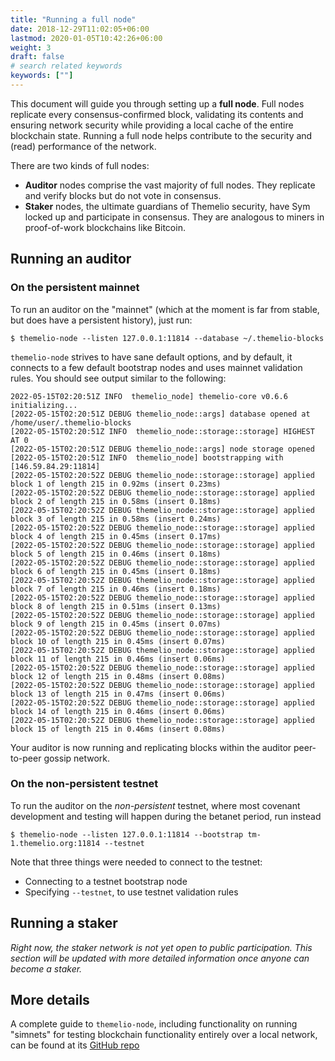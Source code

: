 ```yaml
---
title: "Running a full node"
date: 2018-12-29T11:02:05+06:00
lastmod: 2020-01-05T10:42:26+06:00
weight: 3
draft: false
# search related keywords
keywords: [""]
---
```


This document will guide you through setting up a **full node**. Full nodes replicate every consensus-confirmed block, validating its contents and ensuring network security while providing a local cache of the entire blockchain state. Running a full node helps contribute to the security and (read) performance of the network.

There are two kinds of full nodes:

- **Auditor** nodes comprise the vast majority of full nodes. They replicate and verify blocks but do not vote in consensus.
- **Staker** nodes, the ultimate guardians of Themelio security, have Sym locked up and participate in consensus. They are analogous to miners in proof-of-work blockchains like Bitcoin.

## Running an auditor

### On the persistent mainnet

To run an auditor on the "mainnet" (which at the moment is far from stable, but does have a persistent history), just run:

```text
$ themelio-node --listen 127.0.0.1:11814 --database ~/.themelio-blocks
```

`themelio-node` strives to have sane default options, and by default, it connects to a few default bootstrap nodes and uses mainnet validation rules. You should see output similar to the following:

```text
2022-05-15T02:20:51Z INFO  themelio_node] themelio-core v0.6.6 initializing...
[2022-05-15T02:20:51Z DEBUG themelio_node::args] database opened at /home/user/.themelio-blocks
[2022-05-15T02:20:51Z INFO  themelio_node::storage::storage] HIGHEST AT 0
[2022-05-15T02:20:51Z DEBUG themelio_node::args] node storage opened
[2022-05-15T02:20:51Z INFO  themelio_node] bootstrapping with [146.59.84.29:11814]
[2022-05-15T02:20:52Z DEBUG themelio_node::storage::storage] applied block 1 of length 215 in 0.92ms (insert 0.23ms)
[2022-05-15T02:20:52Z DEBUG themelio_node::storage::storage] applied block 2 of length 215 in 0.58ms (insert 0.18ms)
[2022-05-15T02:20:52Z DEBUG themelio_node::storage::storage] applied block 3 of length 215 in 0.58ms (insert 0.24ms)
[2022-05-15T02:20:52Z DEBUG themelio_node::storage::storage] applied block 4 of length 215 in 0.45ms (insert 0.17ms)
[2022-05-15T02:20:52Z DEBUG themelio_node::storage::storage] applied block 5 of length 215 in 0.46ms (insert 0.18ms)
[2022-05-15T02:20:52Z DEBUG themelio_node::storage::storage] applied block 6 of length 215 in 0.45ms (insert 0.18ms)
[2022-05-15T02:20:52Z DEBUG themelio_node::storage::storage] applied block 7 of length 215 in 0.46ms (insert 0.18ms)
[2022-05-15T02:20:52Z DEBUG themelio_node::storage::storage] applied block 8 of length 215 in 0.51ms (insert 0.13ms)
[2022-05-15T02:20:52Z DEBUG themelio_node::storage::storage] applied block 9 of length 215 in 0.45ms (insert 0.07ms)
[2022-05-15T02:20:52Z DEBUG themelio_node::storage::storage] applied block 10 of length 215 in 0.45ms (insert 0.07ms)
[2022-05-15T02:20:52Z DEBUG themelio_node::storage::storage] applied block 11 of length 215 in 0.46ms (insert 0.06ms)
[2022-05-15T02:20:52Z DEBUG themelio_node::storage::storage] applied block 12 of length 215 in 0.48ms (insert 0.08ms)
[2022-05-15T02:20:52Z DEBUG themelio_node::storage::storage] applied block 13 of length 215 in 0.47ms (insert 0.06ms)
[2022-05-15T02:20:52Z DEBUG themelio_node::storage::storage] applied block 14 of length 215 in 0.46ms (insert 0.06ms)
[2022-05-15T02:20:52Z DEBUG themelio_node::storage::storage] applied block 15 of length 215 in 0.46ms (insert 0.08ms)

```

Your auditor is now running and replicating blocks within the auditor peer-to-peer gossip network.

### On the non-persistent testnet

To run the auditor on the _non-persistent_ testnet, where most covenant development and testing will happen during the betanet period, run instead

```text
$ themelio-node --listen 127.0.0.1:11814 --bootstrap tm-1.themelio.org:11814 --testnet
```

Note that three things were needed to connect to the testnet:

- Connecting to a testnet bootstrap node
- Specifying `--testnet`, to use testnet validation rules

## Running a staker

_Right now, the staker network is not yet open to public participation. This section will be updated with more detailed information once anyone can become a staker._

## More details

A complete guide to `themelio-node`, including functionality on running "simnets" for testing blockchain functionality entirely over a local network, can be found at its [GitHub repo](https://github.com/themeliolabs/themelio-node)
